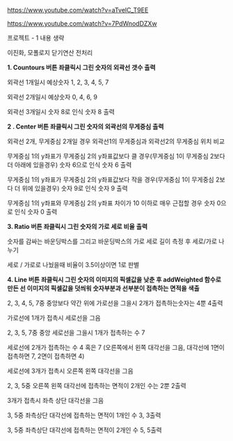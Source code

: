 https://www.youtube.com/watch?v=aTvelC_T9EE

https://www.youtube.com/watch?v=7PdWnodDZXw

프로젝트 - 1 내용 생략

이진화, 모폴로지 닫기연산 전처리

__1. Countours 버튼 좌클릭시 그린 숫자의 외곽선 갯수 출력__

  외곽선 1개일시 예상숫자 1, 2, 3, 4, 5, 7

  외곽선 2개일시 예상숫자 0, 4, 6, 9

  외곽선 3개일시 숫자 8로 인식 숫자 8 출력

__2 . Center 버튼 좌클릭시 그린 숫자의 외곽선의 무게중심 출력__

  외곽선 2개, 무게중심 2개일 경우 외곽선1의 무게중심과 외곽선2의 무게중심 위치 비교

  무게중심 1의 y좌표가 무게중심 2의 y좌표값보다 클 경우(무게중심 1이 무게중심 2보다 더 아래에 있을경우) 숫자 6으로 인식 숫자 6 출력

  무게중심 1의 y좌표가 무게중심 2의 y좌표값보다 작을 경우(무게중심 1이 무게중심 2보다 더 위에 있을경우) 숫자 9로 인식 숫자 9 출력

  무게중심 1의 y좌표와 무게중심 2의 y좌표 차이가 10 이하로 매우 근접할 경우 숫자 0으로 인식 숫자 0 출력

  __3. Ratio 버튼 좌클릭시 그린 숫자의 가로 세로 비율 출력__

  숫자를 감싸는 바운딩박스를 그리고 바운딩박스의 가로 세로 길이 측정 후 세로/가로 나누기
 
  세로 / 가로로 나눴을때 비율이 3.5이상이면 1로 판별 

  __4. Line 버튼 좌클릭시 그린 숫자의 이미지의 픽셀값을 낮춘 후 addWeighted 함수로 만든 선 이미지의 픽셀값을 덧씌워 숫자부분과 선부분이 접촉하는 면적을 색출__

  2, 3, 4, 5, 7중 중앙보다 약간 위에 가로선을 그을시 2개가 접촉하는숫자는 4뿐 4출력

 가로선에 1개가 접촉시 세로선을 그음

  2, 3, 5, 7중 중앙 세로선을 그을시 1개가 접촉하는 수 7
  
  세로선에 2개가 접촉하는 수 4 혹은 7 (오른쪽에서 왼쪽 대각선을 그음, 대각선에 1면이 접촉하면 7, 2면이 접촉하면 4)

 세로선에 3개가 접촉시 오른쪽 왼쪽 대각선을 그음

  2, 3, 5중 오른쪽 왼쪽 대각선에 접촉하는 면적이 2개인 수는 2뿐 2출력

  3개가 접촉시 좌측 상단 대각선을 그음

  3, 5중 좌측상단 대각선에 접촉하는 면적이 1개인 수 3, 3출력

  3, 5중 좌측상단 대각선에 접촉하는 면적이 2개인 수 5, 5출력
